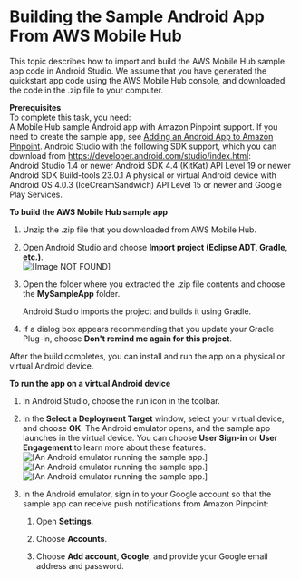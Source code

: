 # Building the Sample Android App From AWS Mobile Hub<a name="getting-started-android-sampleapp"></a>

This topic describes how to import and build the AWS Mobile Hub sample app code in Android Studio\. We assume that you have generated the quickstart app code using the AWS Mobile Hub console, and downloaded the code in the \.zip file to your computer\.

**Prerequisites**  
To complete this task, you need:  
A Mobile Hub sample Android app with Amazon Pinpoint support\. If you need to create the sample app, see [Adding an Android App to Amazon Pinpoint](getting-started-android-mobilehub.md)\.
Android Studio with the following SDK support, which you can download from [https://developer\.android\.com/studio/index\.html](https://developer.android.com/studio/index.html):  
Android Studio 1\.4 or newer
Android SDK 4\.4 \(KitKat\) API Level 19 or newer
Android SDK Build\-tools 23\.0\.1
A physical or virtual Android device with Android OS 4\.0\.3 \(IceCreamSandwich\) API Level 15 or newer and Google Play Services\.

**To build the AWS Mobile Hub sample app**

1. Unzip the \.zip file that you downloaded from AWS Mobile Hub\.

1. Open Android Studio and choose **Import project \(Eclipse ADT, Gradle, etc\.\)**\.  
![\[Image NOT FOUND\]](http://docs.aws.amazon.com/pinpoint/latest/developerguide/images/push-android-amh-quickstart-import.png)

1. Open the folder where you extracted the \.zip file contents and choose the **MySampleApp** folder\. 

   Android Studio imports the project and builds it using Gradle\.

1. If a dialog box appears recommending that you update your Gradle Plug\-in, choose **Don't remind me again for this project**\.

After the build completes, you can install and run the app on a physical or virtual Android device\.

**To run the app on a virtual Android device**

1. In Android Studio, choose the run icon in the toolbar\.

1. In the **Select a Deployment Target** window, select your virtual device, and choose **OK**\. The Android emulator opens, and the sample app launches in the virtual device\. You can choose **User Sign\-in** or **User Engagement** to learn more about these features\.  
![\[An Android emulator running the sample app.\]](http://docs.aws.amazon.com/pinpoint/latest/developerguide/)![\[An Android emulator running the sample app.\]](http://docs.aws.amazon.com/pinpoint/latest/developerguide/)![\[An Android emulator running the sample app.\]](http://docs.aws.amazon.com/pinpoint/latest/developerguide/)

1. In the Android emulator, sign in to your Google account so that the sample app can receive push notifications from Amazon Pinpoint:

   1. Open **Settings**\.

   1. Choose **Accounts**\.

   1. Choose **Add account**, **Google**, and provide your Google email address and password\.